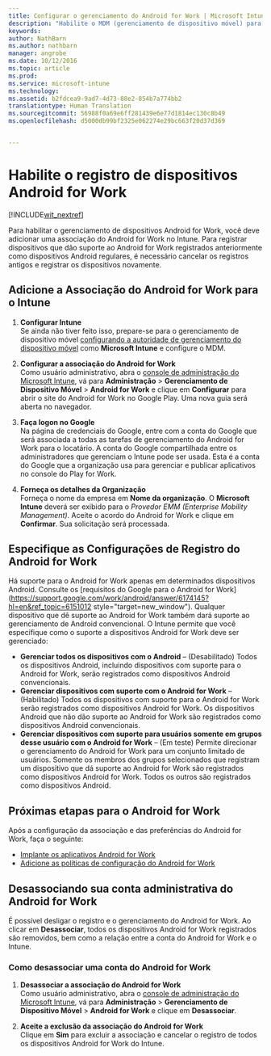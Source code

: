 ```yaml
---
title: Configurar o gerenciamento do Android for Work | Microsoft Intune
description: "Habilite o MDM (gerenciamento de dispositivo móvel) para dispositivos Android for Work com o Microsoft Intune."
keywords: 
author: NathBarn
ms.author: nathbarn
manager: angrobe
ms.date: 10/12/2016
ms.topic: article
ms.prod: 
ms.service: microsoft-intune
ms.technology: 
ms.assetid: b2fdcea9-9ad7-4d73-88e2-854b7a774bb2
translationtype: Human Translation
ms.sourcegitcommit: 56988f0a69e6ff281439e6e77d1814ec130c8b49
ms.openlocfilehash: d5000db99bf2325e062274e29bc663f20d37d369


---
```


# <a name="enable-enrollment-of-android-for-work-devices"></a>Habilite o registro de dispositivos Android for Work

[!INCLUDE[wit_nextref](../includes/afw_rollout_disclaimer.md)]

Para habilitar o gerenciamento de dispositivos Android for Work, você deve adicionar uma associação do Android for Work no Intune. Para registrar dispositivos que dão suporte ao Android for Work registrados anteriormente como dispositivos Android regulares, é necessário cancelar os registros antigos e registrar os dispositivos novamente.

## <a name="add-android-for-work-binding-for-intune"></a>Adicione a Associação do Android for Work para o Intune

1. **Configurar Intune**<br>
Se ainda não tiver feito isso, prepare-se para o gerenciamento de dispositivo móvel [configurando a autoridade de gerenciamento do dispositivo móvel](prerequisites-for-enrollment.md#set-mobile-device-management-authority) como **Microsoft Intune** e configure o MDM.

2. **Configurar a associação do Android for Work**<br>
    Como usuário administrativo, abra o [console de administração do Microsoft Intune](http://manage.microsoft.com), vá para **Administração** &gt; **Gerenciamento de Dispositivo Móvel** &gt; **Android for Work** e clique em **Configurar** para abrir o site do Android for Work no Google Play. Uma nova guia será aberta no navegador.

3. **Faça logon no Google**<br>
   Na página de credenciais do Google, entre com a conta do Google que será associada a todas as tarefas de gerenciamento do Android for Work para o locatário. A conta do Google compartilhada entre os administradores que gerenciam o Intune pode ser usada. Esta é a conta do Google que a organização usa para gerenciar e publicar aplicativos no console do Play for Work.

4. **Forneça os detalhes da Organização**<br>
   Forneça o nome da empresa em **Nome da organização**. O **Microsoft Intune** deverá ser exibido para o *Provedor EMM (Enterprise Mobility Management)*. Aceite o acordo do Android for Work e clique em **Confirmar**. Sua solicitação será processada.

## <a name="specify-android-for-work-enrollment-settings"></a>Especifique as Configurações de Registro do Android for Work
   Há suporte para o Android for Work apenas em determinados dispositivos Android. Consulte os [requisitos do Google para o Android for Work](https://support.google.com/work/android/answer/6174145?hl=en&ref_topic=6151012 style="target=new_window").  Qualquer dispositivo que dê suporte ao Android for Work também dará suporte ao gerenciamento de Android convencional.  O Intune permite que você especifique como o suporte a dispositivos Android for Work deve ser gerenciado:

   - **Gerenciar todos os dispositivos com o Android** – (Desabilitado) Todos os dispositivos Android, incluindo dispositivos com suporte para o Android for Work, serão registrados como dispositivos Android convencionais.
   - **Gerenciar dispositivos com suporte com o Android for Work** – (Habilitado) Todos os dispositivos com suporte para o Android for Work serão registrados como dispositivos Android for Work. Os dispositivos Android que não dão suporte ao Android for Work são registrados como dispositivos Android convencionais.
   - **Gerenciar dispositivos com suporte para usuários somente em grupos desse usuário com o Android for Work** – (Em teste) Permite direcionar o gerenciamento do Android for Work para um conjunto limitado de usuários. Somente os membros dos grupos selecionados que registram um dispositivo que dá suporte ao Android for Work são registrados como dispositivos Android for Work. Todos os outros são registrados como dispositivos Android.

## <a name="next-steps-for-android-for-work"></a>Próximas etapas para o Android for Work
Após a configuração da associação e das preferências do Android for Work, faça o seguinte:
- [Implante os aplicativos Android for Work](android-for-work-apps.md)
- [Adicione as políticas de configuração do Android for Work](android-for-work-policy-settings-in-microsoft-intune.md)

## <a name="unbinding-your-android-for-work-administrative-account"></a>Desassociando sua conta administrativa do Android for Work

É possível desligar o registro e o gerenciamento do Android for Work. Ao clicar em **Desassociar**, todos os dispositivos Android for Work registrados são removidos, bem como a relação entre a conta do Android for Work e o Intune.

### <a name="how-to-unbind-an-android-for-work-account"></a>Como desassociar uma conta do Android for Work

1. **Desassociar a associação do Android for Work**<br>
    Como usuário administrativo, abra o [console de administração do Microsoft Intune](http://manage.microsoft.com), vá para **Administração** &gt; **Gerenciamento de Dispositivo Móvel** &gt; **Android for Work** e clique em **Desassociar**.

2. **Aceite a exclusão da associação do Android for Work**<br>
  Clique em **Sim** para excluir a associação e cancelar o registro de todos os dispositivos Android for Work do Intune.



<!--HONumber=Nov16_HO1-->


